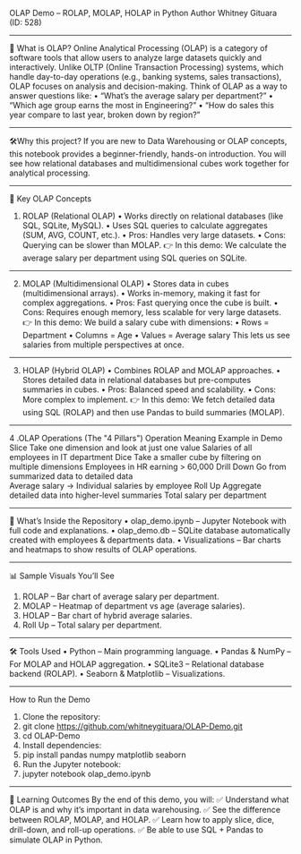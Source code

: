 OLAP Demo – ROLAP, MOLAP, HOLAP in Python
Author
Whitney Gituara (ID: 528)
________________________________________
📖 What is OLAP?
Online Analytical Processing (OLAP) is a category of software tools that allow users to analyze large datasets quickly and interactively.
Unlike OLTP (Online Transaction Processing) systems, which handle day-to-day operations (e.g., banking systems, sales transactions), OLAP focuses on analysis and decision-making.
Think of OLAP as a way to answer questions like:
•	“What’s the average salary per department?”
•	“Which age group earns the most in Engineering?”
•	“How do sales this year compare to last year, broken down by region?”
________________________________________
🛠️Why this project?
If you are new to Data Warehousing or OLAP concepts, this notebook provides a beginner-friendly, hands-on introduction. You will see how relational databases and multidimensional cubes work together for analytical processing.
________________________________________
🔑 Key OLAP Concepts
1. ROLAP (Relational OLAP)
•	Works directly on relational databases (like SQL, SQLite, MySQL).
•	Uses SQL queries to calculate aggregates (SUM, AVG, COUNT, etc.).
•	Pros: Handles very large datasets.
•	Cons: Querying can be slower than MOLAP.
👉 In this demo:
We calculate the average salary per department using SQL queries on SQLite.
________________________________________
2. MOLAP (Multidimensional OLAP)
•	Stores data in cubes (multidimensional arrays).
•	Works in-memory, making it fast for complex aggregations.
•	Pros: Fast querying once the cube is built.
•	Cons: Requires enough memory, less scalable for very large datasets.
👉 In this demo:
We build a salary cube with dimensions:
•	Rows = Department
•	Columns = Age
•	Values = Average salary
This lets us see salaries from multiple perspectives at once.
________________________________________
3. HOLAP (Hybrid OLAP)
•	Combines ROLAP and MOLAP approaches.
•	Stores detailed data in relational databases but pre-computes summaries in cubes.
•	Pros: Balanced speed and scalability.
•	Cons: More complex to implement.
👉 In this demo:
We fetch detailed data using SQL (ROLAP) and then use Pandas to build summaries (MOLAP).
________________________________________
4
.OLAP Operations (The "4 Pillars")
Operation	Meaning	Example in Demo
Slice	Take one dimension and look at just one value
	Salaries of all employees in IT department
Dice	Take a smaller cube by filtering on multiple dimensions
	Employees in HR earning > 60,000
Drill Down	Go from summarized data to detailed data	
Average salary → Individual salaries by employee
Roll Up	Aggregate detailed data into higher-level summaries	Total salary per department

________________________________________
📂 What’s Inside the Repository
•	olap_demo.ipynb – Jupyter Notebook with full code and explanations.
•	olap_demo.db – SQLite database automatically created with employees & departments data.
•	Visualizations – Bar charts and heatmaps to show results of OLAP operations.
________________________________________
📊 Sample Visuals You’ll See
1.	ROLAP – Bar chart of average salary per department.
2.	MOLAP – Heatmap of department vs age (average salaries).
3.	HOLAP – Bar chart of hybrid average salaries.
4.	Roll Up – Total salary per department.
________________________________________
🛠️ Tools Used
•	Python – Main programming language.
•	Pandas & NumPy – For MOLAP and HOLAP aggregation.
•	SQLite3 – Relational database backend (ROLAP).
•	Seaborn & Matplotlib – Visualizations.
________________________________________
How to Run the Demo	
1.	Clone the repository:
2.	git clone https://github.com/whitneygituara/OLAP-Demo.git
3.	cd OLAP-Demo
4.	Install dependencies:
5.	pip install pandas numpy matplotlib seaborn
6.	Run the Jupyter notebook:
7.	jupyter notebook olap_demo.ipynb
________________________________________
🎯 Learning Outcomes
By the end of this demo, you will:
✅ Understand what OLAP is and why it’s important in data warehousing.
✅ See the difference between ROLAP, MOLAP, and HOLAP.
✅ Learn how to apply slice, dice, drill-down, and roll-up operations.
✅ Be able to use SQL + Pandas to simulate OLAP in Python.


